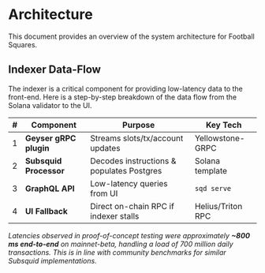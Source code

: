 # Architecture

This document provides an overview of the system architecture for Football Squares.

## Indexer Data-Flow

The indexer is a critical component for providing low-latency data to the front-end. Here is a step-by-step breakdown of the data flow from the Solana validator to the UI.

| #   | Component              | Purpose                                   | Key Tech           |
| --- | ---------------------- | ----------------------------------------- | ------------------ |
| 1   | **Geyser gRPC plugin** | Streams slots/tx/account updates          | Yellowstone-GRPC﻿  |
| 2   | **Subsquid Processor** | Decodes instructions & populates Postgres | Solana template﻿   |
| 3   | **GraphQL API**        | Low-latency queries from UI               | `sqd serve`        |
| 4   | **UI Fallback**        | Direct on-chain RPC if indexer stalls     | Helius/Triton RPC﻿ |

_Latencies observed in proof-of-concept testing were approximately **~800 ms end-to-end** on mainnet-beta, handling a load of 700 million daily transactions. This is in line with community benchmarks for similar Subsquid implementations._
